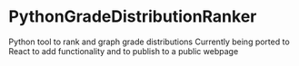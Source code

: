 # PythonGradeDistributionRanker
Python tool to rank and graph grade distributions
Currently being ported to React to add functionality and to publish to a public webpage
